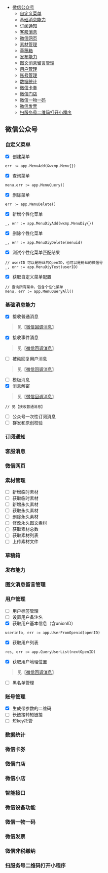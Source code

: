 - [微信公众号](#%E5%BE%AE%E4%BF%A1%E5%85%AC%E4%BC%97%E5%8F%B7)
    - [自定义菜单](#%E8%87%AA%E5%AE%9A%E4%B9%89%E8%8F%9C%E5%8D%95)
    - [基础消息能力](#%E5%9F%BA%E7%A1%80%E6%B6%88%E6%81%AF%E8%83%BD%E5%8A%9B)
    - [订阅通知](#%E8%AE%A2%E9%98%85%E9%80%9A%E7%9F%A5)
    - [客服消息](#%E5%AE%A2%E6%9C%8D%E6%B6%88%E6%81%AF)
    - [微信网页](#%E5%BE%AE%E4%BF%A1%E7%BD%91%E9%A1%B5)
    - [素材管理](#%E7%B4%A0%E6%9D%90%E7%AE%A1%E7%90%86)
    - [草稿箱](#%E8%8D%89%E7%A8%BF%E7%AE%B1)
    - [发布能力](#%E5%8F%91%E5%B8%83%E8%83%BD%E5%8A%9B)
    - [图文消息留言管理](#%E5%9B%BE%E6%96%87%E6%B6%88%E6%81%AF%E7%95%99%E8%A8%80%E7%AE%A1%E7%90%86)
    - [用户管理](#%E7%94%A8%E6%88%B7%E7%AE%A1%E7%90%86)
    - [账号管理](#%E8%B4%A6%E5%8F%B7%E7%AE%A1%E7%90%86)
    - [数据统计](#%E6%95%B0%E6%8D%AE%E7%BB%9F%E8%AE%A1)
    - [微信卡券](#%E5%BE%AE%E4%BF%A1%E5%8D%A1%E5%88%B8)
    - [微信门店](#%E5%BE%AE%E4%BF%A1%E9%97%A8%E5%BA%97)
    - [微信一物一码](#%E5%BE%AE%E4%BF%A1%E4%B8%80%E7%89%A9%E4%B8%80%E7%A0%81)
    - [微信发票](#%E5%BE%AE%E4%BF%A1%E5%8F%91%E7%A5%A8)
    - [扫服务号二维码打开小程序](#%E6%89%AB%E6%9C%8D%E5%8A%A1%E5%8F%B7%E4%BA%8C%E7%BB%B4%E7%A0%81%E6%89%93%E5%BC%80%E5%B0%8F%E7%A8%8B%E5%BA%8F)


## 微信公众号
### 自定义菜单
- [x] 创建菜单
```
err := app.MenuAdd(&wxmp.Menu{})
```
- [x] 查询菜单
```
menu,err := app.MenuQuery()
```
- [x] 删除菜单
```
err := app.MenuDelete()
```
- [x] 新增个性化菜单
```
_, err := app.MenuDiyAdd(wxmp.MenuDiy{})
```
- [x] 删除个性化菜单
```
_, err := app.MenuDiyDelete(menuid)
```
- [x] 测试个性化菜单匹配结果
```
// userID 可以是粉丝的OpenID，也可以是粉丝的微信号
_, err := app.MenuDiyTest(userID)
```
- [x] 获取自定义菜单配置
```
// 查询所有菜单，包含个性化菜单
menu, err := app.MenuQueryAll()
```
### 基础消息能力
- [x] 接收普通消息
> 见【[微信回调消息](./wxnotify.md)】
- [x] 接收事件消息
> 见【[微信回调消息](./wxnotify.md)】
- [ ] 被动回复用户消息
> 见【[微信回调消息](./wxnotify.md)】
- [ ] 模板消息
- [x] 消息解密
> 见【[微信回调消息](./wxnotify.md)】
```
// 见【接收普通消息】
```
- [ ] 公众号一次性订阅消息
- [ ] 群发和原创校验
### 订阅通知
### 客服消息
### 微信网页
### 素材管理
- [ ] 新增临时素材
- [ ] 获取临时素材
- [ ] 新增永久素材
- [ ] 获取永久素材
- [ ] 删除永久素材
- [ ] 修改永久图文素材
- [ ] 获取素材总数
- [ ] 获取素材列表
- [ ] 上传素材文件
### 草稿箱
### 发布能力
### 图文消息留言管理
### 用户管理
- [ ] 用户标签管理
- [ ] 设置用户备注名
- [x] 获取用户基本信息（含unionID）
``` 
userinfo, err := app.UserFromOpenid(openID)
```
- [x] 获取用户列表
``` 
res, err := app.QueryUserList(nextOpenID)
```
- [x] 获取用户地理位置
> 见【[微信回调消息](./wxnotify.md)】
- [ ] 黑名单管理
### 账号管理
- [x] 生成带参数的二维码
- [ ] 长链接转短链接
- [ ] 短key托管
### 数据统计
### 微信卡券
### 微信门店
### 微信小店
### 智能接口
### 微信设备功能
### 微信一物一码
### 微信发票
### 微信非税缴纳
### 扫服务号二维码打开小程序